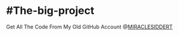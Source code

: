 # #The-big-project
 Get All The Code From My Old GitHub Account @[MIRACLESIDDERT](https://github.com/miraclesiddert)
